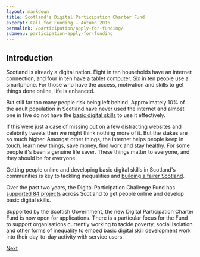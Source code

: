 ```yaml
---
layout: markdown
title: Scotland's Digital Participation Charter Fund
excerpt: Call for Funding – Autumn 2016
permalink: /participation/apply-for-funding/
submenu: participation-apply-for-funding
---
```


## Introduction

Scotland is already a digital nation. Eight in ten households have an internet connection, and four in ten have a tablet computer. Six in ten people use a smartphone. For those who have the access, motivation and skills to get things done online, life is enhanced.

But still far too many people risk being left behind. Approximately 10% of the adult population in Scotland have never used the internet and almost one in five do not have the [basic digital skills](/participation/basic-digital-skills/) to use it effectively.

If this were just a case of missing out on a few distracting websites and celebrity tweets then we might think nothing more of it. But the stakes are so much higher. Amongst other things, the internet helps people keep in touch, learn new things, save money, find work and stay healthy. For some people it's been a genuine life saver. These things matter to everyone, and they should be for everyone.

Getting people online and developing basic digital skills in Scotland's communities is key to tackling inequalities and [building a fairer Scotland](https://fairer.scot/).

Over the past two years, the Digital Participation Challenge Fund has [supported 84 projects](/participation/projects/) across Scotland to get people online and develop basic digital skills.

Supported by the Scottish Government, the new Digital Participation Charter Fund is now open for applications. There is a particular focus for the Fund to support organisations currently working to tackle poverty, social isolation and other forms of inequality to embed basic digital skill development work into their day-to-day activity with service users.

<div class="section headingless">
    <a href="/participation/apply-for-funding/context/" class="btn right">
        <i class="fa fa-pull-right fa-chevron-right"></i>
        Next
    </a>
</div>